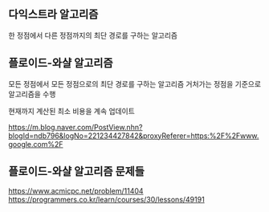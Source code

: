 다익스트라 알고리즘
--------------------

한 정점에서 다른 정점까지의 최단 경로를 구하는 알고리즘

플로이드-와샬 알고리즘
-------------------------

모든 정점에서 모든 정점으로의 최단 경로를 구하는 알고리즘
거처가는 정점을 기준으로 알고리즘을 수행

현재까지 계산된 최소 비용을 계속 업데이트

https://m.blog.naver.com/PostView.nhn?blogId=ndb796&logNo=221234427842&proxyReferer=https:%2F%2Fwww.google.com%2F

플로이드-와샬 알고리즘 문제들
------------------------------
https://www.acmicpc.net/problem/11404
https://programmers.co.kr/learn/courses/30/lessons/49191
